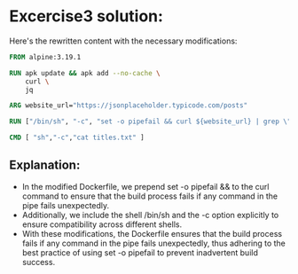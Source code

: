 # Excercise3 solution:

Here's the rewritten content with the necessary modifications:

```Dockerfile
FROM alpine:3.19.1

RUN apk update && apk add --no-cache \
    curl \
    jq

ARG website_url="https://jsonplaceholder.typicode.com/posts"

RUN ["/bin/sh", "-c", "set -o pipefail && curl ${website_url} | grep \"title\" | sort | uniq > titles.txt" ]

CMD [ "sh","-c","cat titles.txt" ]
```

## Explanation:

- In the modified Dockerfile, we prepend set -o pipefail && to the curl command to ensure that the build process fails if any command in the pipe fails unexpectedly.
- Additionally, we include the shell /bin/sh and the -c option explicitly to ensure compatibility across different shells.
- With these modifications, the Dockerfile ensures that the build process fails if any command in the pipe fails unexpectedly, thus adhering to the best practice of using set -o pipefail to prevent inadvertent build success.
